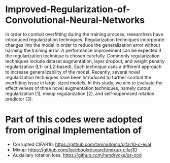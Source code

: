 # Improved-Regularization-of-Convolutional-Neural-Networks

In order to combat overfitting during the training process, researchers have introduced regularization techniques. Regularization techniques incorporate changes into the model in order to reduce the generalization error without harming the training error. A performance improvement can be expected if the regularization technique is chosen carefully. Commonly regularization techniques include dataset augmentation, layer dropout, and weight penalty regularization (L1- or L2-based). Each technique uses a different approach to increase generalizability of the model. Recently, several novel regularization techniques have been introduced to further combat the overfitting issue in large-sized models. In this study, we aim to evaluate the effectiveness of three novel augmentation techniques, namely cutout regularization [1], mixup regularization [2], and self-supervised rotation predictor [3].





# Part of this codes were adopted from original Implementation of 

* Corrupted CIFAR10: https://github.com/tanimutomo/cifar10-c-eval 
* Mixup: https://github.com/facebookresearch/mixup-cifar10
* Auxialiary rotation loss: https://github.com/hendrycks/ss-ood
